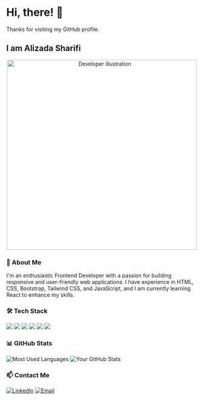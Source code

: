 <h1 align="left">Hi, there! 👋</h1>

<p align="left">
  Thanks for visiting my GitHub profile.
</p>

<h2 align="left">I am Alizada Sharifi </h2>

<p align="center">
  <img src="https://camo.githubusercontent.com/1df7df76bc814d8307bb49b03b5a56094bef8c90e7f888c795a2fec6f2a79908/68747470733a2f2f6173736574732d676c6f62616c2e776562736974652d66696c65732e636f6d2f3565396161363666643338383661613262346563303163612f3632663231333237316361343366623837393837343263315f657a6769662e636f6d2d6769662d6d616b65722532302832292e676966" alt="Developer illustration" width="500"/>
</p>

### 👤 About Me
I'm an enthusiastic Frontend Developer with a passion for building responsive and user-friendly web applications. I have experience in HTML, CSS, Bootstrap, Tailwind CSS, and JavaScript, and I am currently learning React to enhance my skills.


### 🛠️ Tech Stack
<p align="left">
  <img src="https://img.shields.io/badge/-HTML5-E34F26?logo=html5&logoColor=white&style=for-the-badge"/>
  <img src="https://img.shields.io/badge/-CSS3-1572B6?logo=css3&logoColor=white&style=for-the-badge"/>
  <img src="https://img.shields.io/badge/-JavaScript-F7DF1E?logo=javascript&logoColor=black&style=for-the-badge"/>
  <img src="https://img.shields.io/badge/-Bootstrap-7952B3?logo=bootstrap&logoColor=white&style=for-the-badge"/>
  <img src="https://img.shields.io/badge/-Tailwind%20CSS-38B2AC?logo=tailwind-css&logoColor=white&style=for-the-badge"/>
  <img src="https://img.shields.io/badge/-Git-F05032?logo=git&logoColor=white&style=for-the-badge"/>
  <!-- Add more icons as needed -->
</p>



### 📊 GitHub Stats
![Most Used Languages](https://github-readme-stats.vercel.app/api/top-langs/?username=alizada-sharifi&layout=compact&theme=dark)
![Your GitHub Stats](https://github-readme-stats.vercel.app/api?username=alizada-sharifi&show_icons=true&theme=dark)



### 📫 Contact Me
[![LinkedIn](https://img.shields.io/badge/-LinkedIn-blue?logo=linkedin&logoColor=white&style=for-the-badge)](https://www.linkedin.com/in/www.linkedin.com/in/alizada-sharifi2005)
[![Email](https://img.shields.io/badge/-Email-D14836?logo=gmail&logoColor=white&style=for-the-badge)](mailto:alizadasharifi2005@gmail.com)




